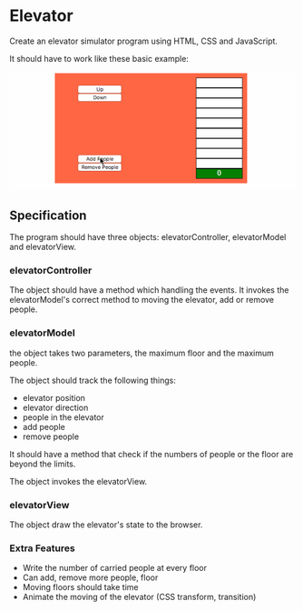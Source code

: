 # Elevator

Create an elevator simulator program using HTML, CSS and JavaScript.

It should have to work like these basic example:

![elevator](elevator.gif)

## Specification

The program should have three objects: elevatorController, elevatorModel and elevatorView.

### elevatorController

The object should have a method which handling the events.
It invokes the elevatorModel's correct method to moving the elevator, add or remove people.

### elevatorModel

the object takes two parameters, the maximum floor and the maximum people.

The object should track the following things:
 - elevator position
 - elevator direction
 - people in the elevator
 - add people
 - remove people

It should have a method that check if the numbers of people or the floor are beyond the limits.

The object invokes the elevatorView.

### elevatorView

The object draw the elevator's state to the browser.

### Extra Features

 - Write the number of carried people at every floor
 - Can add, remove more people, floor
 - Moving floors should take time
 - Animate the moving of the elevator (CSS transform, transition)
